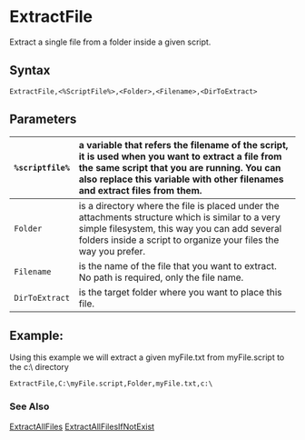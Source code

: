 # ExtractFile #

Extract a single file from a folder inside a given script.

## Syntax ##
```
ExtractFile,<%ScriptFile%>,<Folder>,<Filename>,<DirToExtract> 
```
## Parameters ##
|`%scriptfile%`|a variable that refers the filename of the script, it is used when you want to extract a file from the same script that you are running. You can also replace this variable with other filenames and extract files from them.|
|:-------------|:----------------------------------------------------------------------------------------------------------------------------------------------------------------------------------------------------------------------------|
|`Folder`      |is a directory where the file is placed under the attachments structure which is similar to a very simple filesystem, this way you can add several folders inside a script to organize your files the way you prefer.        |
|`Filename`    |is the name of the file that you want to extract. No path is required, only the file name.                                                                                                                                   |
|`DirToExtract`|is the target folder where you want to place this file.                                                                                                                                                                      |

## Example: ##
Using this example we will extract a given myFile.txt from myFile.script to the c:\ directory
```
ExtractFile,C:\myFile.script,Folder,myFile.txt,c:\ 
```

### See Also ###
[ExtractAllFiles](extractallfiles.md)
[ExtractAllFilesIfNotExist](extractallfilesifnotexist.md)